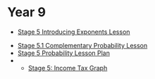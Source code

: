 # Year 9

* [Stage 5 Introducing Exponents Lesson](static\pdfs\my_resources\exponents-lesson-plan.pdf)
<!-- replace with my PHS lesson plan -->
* [Stage 5.1 Complementary Probability Lesson](static\pdfs\my_resources\complementary-probability-lesson-plan.pdf)
* [Stage 5 Probability Lesson Plan](static\pdfs\my_resources\mtm1-lesson_plan.pdf)
* * [Stage 5: Income Tax Graph](https://www.geogebra.org/m/q59cepde)